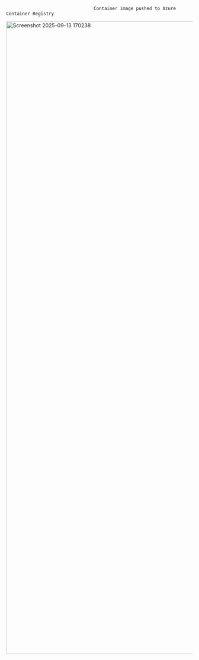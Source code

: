                                     Container image pushed to Azure Container Registry
 <img width="2872" height="1710" alt="Screenshot 2025-09-13 170238" src="https://github.com/user-attachments/assets/4b9cecc7-d6d3-49f7-8461-8a75f0274224" />
